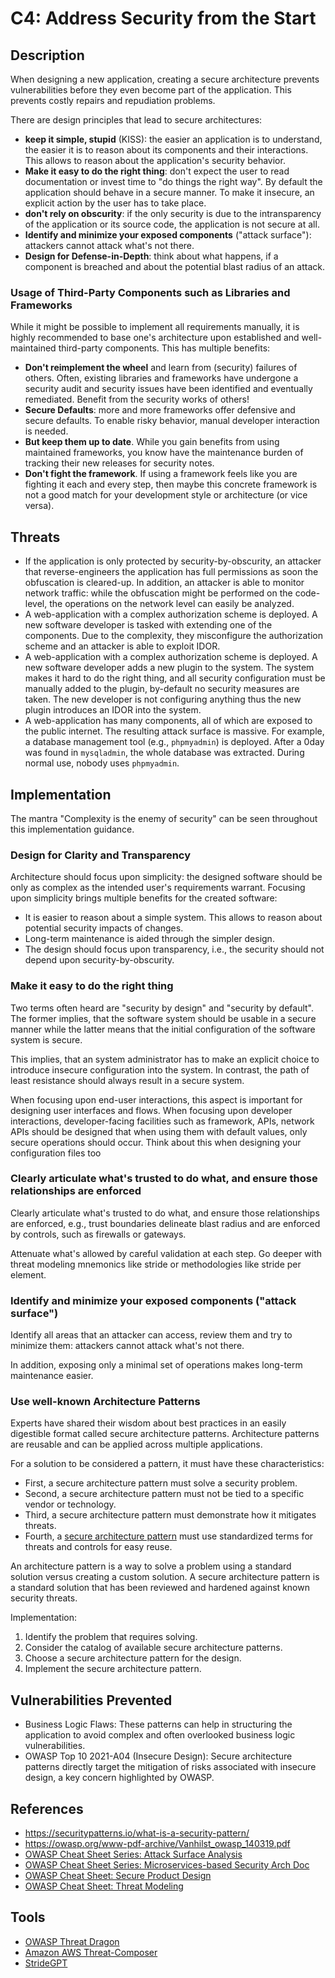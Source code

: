 # C4: Address Security from the Start

## Description

When designing a new application, creating a secure architecture prevents vulnerabilities before they even become part of the application. This prevents costly repairs and repudiation problems.

There are design principles that lead to secure architectures:

- **keep it simple, stupid** (KISS): the easier an application is to understand, the easier it is to reason about its components and their interactions. This allows to reason about the application's security behavior.
- **Make it easy to do the right thing**: don't expect the user to read documentation or invest time to "do things the right way". By default the application should behave in a secure manner. To make it insecure, an explicit action by the user has to take place.
- **don't rely on obscurity**: if the only security is due to the intransparency of the application or its source code, the application is not secure at all.
- **Identify and minimize your exposed components** ("attack surface"): attackers cannot attack what's not there.
- **Design for Defense-in-Depth**: think about what happens, if a component is breached and about the potential blast radius of an attack.

### Usage of Third-Party Components such as Libraries and Frameworks

While it might be possible to implement all requirements manually, it is highly recommended to base one's architecture upon established and well-maintained third-party components. This has multiple benefits:

- **Don't reimplement the wheel** and learn from (security) failures of others. Often, existing libraries and frameworks have undergone a security audit and security issues have been identified and eventually remediated. Benefit from the security works of others!
- **Secure Defaults**: more and more frameworks offer defensive and secure defaults. To enable risky behavior, manual developer interaction is needed.
- **But keep them up to date**. While you gain benefits from using maintained frameworks, you know have the maintenance burden of tracking their new releases for security notes.
- **Don't fight the framework**. If using a framework feels like you are fighting it each and every step, then maybe this concrete framework is not a good match for your development style or architecture (or vice versa).

## Threats

- If the application is only protected by security-by-obscurity, an attacker that reverse-engineers the application has full permissions as soon the obfuscation is cleared-up. In addition, an attacker is able to monitor network traffic: while the obfuscation might be performed on the code-level, the operations on the network level can easily be analyzed.
- A web-application with a complex authorization scheme is deployed. A new software developer is tasked with extending one of the components. Due to the complexity, they misconfigure the authorization scheme and an attacker is able to exploit IDOR.
- A web-application with a complex authorization scheme is deployed. A new software developer adds a new plugin to the system. The system makes it hard to do the right thing, and all security configuration must be manually added to the plugin, by-default no security measures are taken. The new developer is not configuring anything thus the new plugin introduces an IDOR into the system.
- A web-application has many components, all of which are exposed to the public internet. The resulting attack surface is massive. For example, a database management tool (e.g., `phpmyadmin`) is deployed. After a 0day was found in `mysqladmin`, the whole database was extracted. During normal use, nobody uses `phpmyadmin`.

## Implementation

The mantra "Complexity is the enemy of security" can be seen throughout this implementation guidance.

### Design for Clarity and Transparency

Architecture should focus upon simplicity: the designed software should be only as complex as the intended user's requirements warrant. Focusing upon simplicity brings multiple benefits for the created software:

- It is easier to reason about a simple system. This allows to reason about potential security impacts of changes.
- Long-term maintenance is aided through the simpler design.
- The design should focus upon transparency, i.e., the security should not depend upon security-by-obscurity.

### Make it easy to do the right thing

Two terms often heard are "security by design" and "security by default". The former implies, that the software system should be usable in a secure manner while the latter means that the initial configuration of the software system is secure.

This implies, that an system administrator has to make an explicit choice to introduce insecure configuration into the system. In contrast, the path of least resistance should always result in a secure system.

When focusing upon end-user interactions, this aspect is important for designing user interfaces and flows. When focusing upon developer interactions, developer-facing facilities such as framework, APIs, network APIs should be designed that when using them with default values, only secure operations should occur. Think about this when designing your configuration files too

### Clearly articulate what's trusted to do what, and ensure those relationships are enforced

Clearly articulate what's trusted to do what, and ensure those relationships are enforced, e.g., trust boundaries delineate blast radius and are enforced by controls, such as firewalls or gateways.

Attenuate what's allowed by careful validation at each step. Go deeper with threat modeling mnemonics like stride or methodologies like stride per element.

### Identify and minimize your exposed components ("attack surface")

Identify all areas that an attacker can access, review them and try to minimize them: attackers cannot attack what's not there.

In addition, exposing only a minimal set of operations makes long-term maintenance easier.

### Use well-known Architecture Patterns

Experts have shared their wisdom about best practices in an easily digestible format called secure architecture patterns. Architecture patterns are reusable and can be applied across multiple applications.

For a solution to be considered a pattern, it must have these characteristics:

- First, a secure architecture pattern must solve a security problem.
- Second, a secure architecture pattern must not be tied to a specific vendor or technology.
- Third, a secure architecture pattern must demonstrate how it mitigates threats.
- Fourth, a [secure architecture pattern](https://securitypatterns.io/what-is-a-security-pattern/) must use standardized terms for threats and controls for easy reuse.

An architecture pattern is a way to solve a problem using a standard solution versus creating a custom solution. A secure architecture pattern is a standard solution that has been reviewed and hardened against known security threats.

Implementation:

1. Identify the problem that requires solving.
2. Consider the catalog of available secure architecture patterns.
3. Choose a secure architecture pattern for the design.
4. Implement the secure architecture pattern.

## Vulnerabilities Prevented

- Business Logic Flaws: These patterns can help in structuring the application to avoid complex and often overlooked business logic vulnerabilities.
- OWASP Top 10 2021-A04 (Insecure Design): Secure architecture patterns directly target the mitigation of risks associated with insecure design, a key concern highlighted by OWASP.

## References

- <https://securitypatterns.io/what-is-a-security-pattern/>
- <https://owasp.org/www-pdf-archive/Vanhilst_owasp_140319.pdf>
- [OWASP Cheat Sheet Series: Attack Surface Analysis](https://cheatsheetseries.owasp.org/cheatsheets/Attack_Surface_Analysis_Cheat_Sheet.html)
- [OWASP Cheat Sheet Series: Microservices-based Security Arch Doc](https://cheatsheetseries.owasp.org/cheatsheets/Microservices_based_Security_Arch_Doc_Cheat_Sheet.html)
- [OWASP Cheat Sheet: Secure Product Design](https://cheatsheetseries.owasp.org/cheatsheets/Secure_Product_Design_Cheat_Sheet.html)
- [OWASP Cheat Sheet: Threat Modeling](https://cheatsheetseries.owasp.org/cheatsheets/Threat_Modeling_Cheat_Sheet.html)

## Tools

- [OWASP Threat Dragon](https://owasp.org/www-project-threat-dragon/)
- [Amazon AWS Threat-Composer](https://github.com/awslabs/threat-composer)
- [StrideGPT](https://github.com/mrwadams/stride-gpt)
